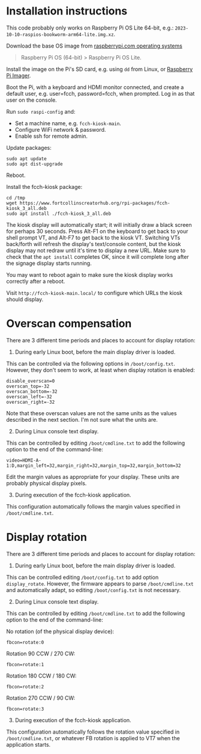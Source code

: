 # Installation instructions

This code probably only works on Raspberry Pi OS Lite 64-bit, e.g.:
`2023-10-10-raspios-bookworm-arm64-lite.img.xz`.

Download the base OS image from
[raspberrypi.com operating systems](`https://www.raspberrypi.com/software/operating-systems/`)
> Raspberry Pi OS (64-bit) > Raspberry Pi OS Lite.

Install the image on the Pi's SD card, e.g. using `dd` from Linux, or
[Raspberry Pi Imager](https://www.raspberrypi.com/software/).

Boot the Pi, with a keyboard and HDMI monitor connected, and create a default
user, e.g. user=fcch, password=fcch, when prompted. Log in as that user on the
console.

Run `sudo raspi-config` and:
* Set a machine name, e.g. `fcch-kiosk-main`.
* Configure WiFi network & password.
* Enable ssh for remote admin.

Update packages:

```shell
sudo apt update
sudo apt dist-upgrade
```

Reboot.

Install the fcch-kiosk package:

```shell
cd /tmp
wget https://www.fortcollinscreatorhub.org/rpi-packages/fcch-kiosk_3_all.deb
sudo apt install ./fcch-kiosk_3_all.deb
```

The kiosk display will automatically start; it will initially draw a black
screen for perhaps 30 seconds. Press Alt-F1 on the keyboard to get back to
your shell prompt VT, and Alt-F7 to get back to the kiosk VT. Switching VTs
back/forth will refresh the display's text/console content, but the kiosk
display may not redraw until it's time to display a new URL. Make sure to
check that the `apt install` completes OK, since it will complete long after
the signage display starts running.

You may want to reboot again to make sure the kiosk display works correctly
after a reboot.

Visit `http://fcch-kiosk-main.local/` to configure which URLs the kiosk should
display.

# Overscan compensation

There are 3 different time periods and places to account for display rotation:

1) During early Linux boot, before the main display driver is loaded.

This can be controlled via the following options in `/boot/config.txt`.
However, they don't seem to work, at least when display rotation is enabled:

```
disable_overscan=0
overscan_top=-32
overscan_bottom=-32
overscan_left=-32
overscan_right=-32
```

Note that these overscan values are not the same units as the values described
in the next section. I'm not sure what the units are.

2) During Linux console text display.

This can be controlled by editing `/boot/cmdline.txt` to add the following
option to the end of the command-line:

```
video=HDMI-A-1:D,margin_left=32,margin_right=32,margin_top=32,margin_bottom=32
```

Edit the margin values as appropriate for your display. These units are
probably physical display pixels.

3) During execution of the fcch-kiosk application.

This configuration automatically follows the margin values specified in
`/boot/cmdline.txt`.

# Display rotation

There are 3 different time periods and places to account for display rotation:

1) During early Linux boot, before the main display driver is loaded.

This can be controlled editing `/boot/config.txt` to add option
`display_rotate`. However, the firmware appears to parse `/boot/cmdline.txt`
and automatically adapt, so editing `/boot/config.txt` is not necessary.

2) During Linux console text display.

This can be controlled by editing `/boot/cmdline.txt` to add the following
option to the end of the command-line:

No rotation (of the physical display device):
```
fbcon=rotate:0
```

Rotation 90 CCW / 270 CW:
```
fbcon=rotate:1
```

Rotation 180 CCW / 180 CW:
```
fbcon=rotate:2
```

Rotation 270 CCW / 90 CW:
```
fbcon=rotate:3
```

3) During execution of the fcch-kiosk application.

This configuration automatically follows the rotation value specified in
`/boot/cmdline.txt`, or whatever FB rotation is applied to VT7 when the
application starts.
